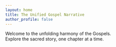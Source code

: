 ```yaml
---
layout: home
title: The Unified Gospel Narrative
author_profile: false
---
```

Welcome to the unfolding harmony of the Gospels.  
Explore the sacred story, one chapter at a time.

